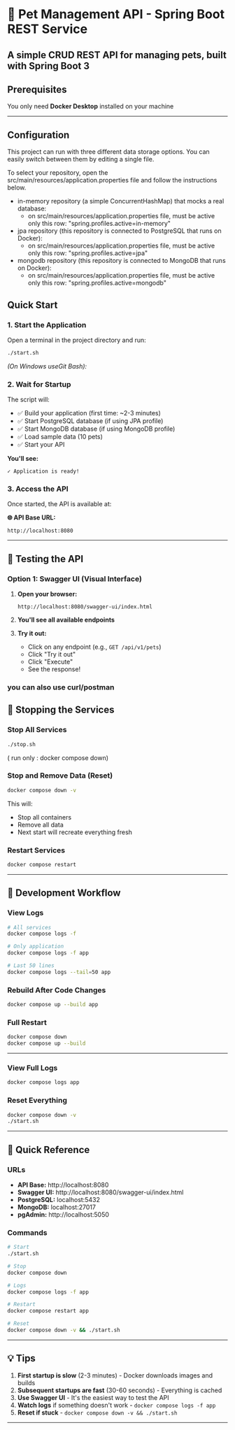 # 🐾 Pet Management API - Spring Boot REST Service

A simple CRUD REST API for managing pets, built with Spring Boot 3
---

##  Prerequisites

You only need **Docker Desktop** installed on your machine

---

## Configuration
This project can run with three different data storage options. You can easily switch between them by editing a single file.

To select your repository, open the src/main/resources/application.properties file and follow the instructions below.
- in-memory repository (a simple ConcurrentHashMap) that mocks a real database:
  - on src/main/resources/application.properties file, must be active only this row: "spring.profiles.active=in-memory"
- jpa repository (this repository is connected to PostgreSQL that runs on Docker):
  - on src/main/resources/application.properties file, must be active only this row: "spring.profiles.active=jpa"
- mongodb repository (this repository is connected to MongoDB that runs on Docker):
  - on src/main/resources/application.properties file, must be active only this row: "spring.profiles.active=mongodb"


## Quick Start

### 1. Start the Application

Open a terminal in the project directory and run:

```bash
./start.sh
```
*(On Windows useGit Bash):*



### 2. Wait for Startup

The script will:
- ✅ Build your application (first time: ~2-3 minutes)
- ✅ Start PostgreSQL database (if using JPA profile)
- ✅ Start MongoDB database (if using MongoDB profile)
- ✅ Load sample data (10 pets)
- ✅ Start your API

**You'll see:**
```
✓ Application is ready!
```


### 3. Access the API

Once started, the API is available at:

**🌐 API Base URL:**
```
http://localhost:8080
```

---

## 🧪 Testing the API

### Option 1: Swagger UI (Visual Interface)

1. **Open your browser:**
   ```
   http://localhost:8080/swagger-ui/index.html
   ```

2. **You'll see all available endpoints**

3. **Try it out:**
    - Click on any endpoint (e.g., `GET /api/v1/pets`)
    - Click "Try it out"
    - Click "Execute"
    - See the response!

### you can also use curl/postman ###

## 🛑 Stopping the Services

### Stop All Services

```bash
./stop.sh
```
( run only : docker compose down)


### Stop and Remove Data (Reset)
```bash
docker compose down -v
```

This will:
- Stop all containers
- Remove all data
- Next start will recreate everything fresh

### Restart Services
```bash
docker compose restart
```

---

## 🔄 Development Workflow

### View Logs
```bash
# All services
docker compose logs -f

# Only application
docker compose logs -f app

# Last 50 lines
docker compose logs --tail=50 app
```

### Rebuild After Code Changes
```bash
docker compose up --build app
```

### Full Restart
```bash
docker compose down
docker compose up --build
```

---

### View Full Logs
```bash
docker compose logs app
```


### Reset Everything
```bash
docker compose down -v
./start.sh
```

---

## 🎯 Quick Reference

### URLs
- **API Base:** http://localhost:8080
- **Swagger UI:** http://localhost:8080/swagger-ui/index.html
- **PostgreSQL:** localhost:5432
- **MongoDB:** localhost:27017
- **pgAdmin:** http://localhost:5050

### Commands
```bash
# Start
./start.sh

# Stop
docker compose down

# Logs
docker compose logs -f app

# Restart
docker compose restart app

# Reset
docker compose down -v && ./start.sh
```

---

## 💡 Tips

1. **First startup is slow** (2-3 minutes) - Docker downloads images and builds
2. **Subsequent startups are fast** (30-60 seconds) - Everything is cached
3. **Use Swagger UI** - It's the easiest way to test the API
4. **Watch logs** if something doesn't work - `docker compose logs -f app`
5. **Reset if stuck** - `docker compose down -v && ./start.sh`

---
